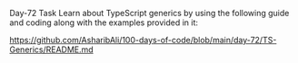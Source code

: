 Day-72 Task
Learn about TypeScript generics by using the following guide and coding along with the examples provided in it:

https://github.com/AsharibAli/100-days-of-code/blob/main/day-72/TS-Generics/README.md
